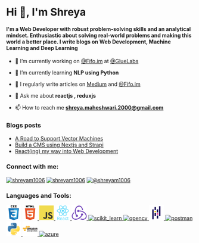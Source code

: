 <h1 >Hi 👋, I'm Shreya</h1>
<h4 >I'm a Web Developer with robust problem-solving skills and an analytical mindset. Enthusiastic about solving real-world problems and making this world a better place. I write blogs on Web Development, Machine Learning and Deep Learning </h4>

- 🔭 I’m currently working on [@Fifo.im](https://fifo.im/home) at [@GlueLabs](https://www.gluelabs.com)

- 🌱 I’m currently learning **NLP using Python**

- 📝 I regularly write articles on [Medium](https://medium.com/@shreyam1006) and [@Fifo.im](https://fifo.im/home)

- 💬 Ask me about **reactjs , reduxjs**

- 📫 How to reach me **shreya.maheshwari.2000@gmail.com**

### Blogs posts
<!-- BLOG-POST-LIST:START -->
- [A Road to Support Vector Machines](https://medium.com/@shreyam1006/a-road-to-support-vector-machines-bfb22727c2d4)
- [Build a CMS using Nextjs and Strapi](https://medium.com/@shreyam1006/build-a-cms-using-strapi-and-next-js-2ac1ba4ce1ff)
- [React(ing) my way into Web Development](https://medium.com/@shreyam1006/react-ing-my-way-into-web-development-fe0bebd5cc46)
<!-- BLOG-POST-LIST:END -->

<h3 align="left">Connect with me:</h3>
<p align="left">
<a href="https://twitter.com/shreyam2000" target="blank"><img align="center" src="https://raw.githubusercontent.com/rahuldkjain/github-profile-readme-generator/master/src/images/icons/Social/twitter.svg" alt="shreyam1006" height="30" width="40" /></a>
<a href="https://linkedin.com/in/shreya-maheshwari-a59813173" target="blank"><img align="center" src="https://raw.githubusercontent.com/rahuldkjain/github-profile-readme-generator/master/src/images/icons/Social/linked-in-alt.svg" alt="shreyam1006" height="30" width="40" /></a>
<a href="https://medium.com/@shreyam1006" target="blank"><img align="center" src="https://raw.githubusercontent.com/rahuldkjain/github-profile-readme-generator/master/src/images/icons/Social/medium.svg" alt="@shreyam1006" height="30" width="40" /></a>
</p>

<h3 align="left">Languages and Tools:</h3>
<p align="left">  <img src="https://raw.githubusercontent.com/devicons/devicon/master/icons/css3/css3-original-wordmark.svg" alt="css3" width="40" height="40"/> </a> <a href="https://www.w3.org/html/" target="_blank" rel="noreferrer"> <img src="https://raw.githubusercontent.com/devicons/devicon/master/icons/html5/html5-original-wordmark.svg" alt="html5" width="40" height="40"/> </a> <a href="https://developer.mozilla.org/en-US/docs/Web/JavaScript" target="_blank" rel="noreferrer"> <img src="https://raw.githubusercontent.com/devicons/devicon/master/icons/javascript/javascript-original.svg" alt="javascript" width="40" height="40"/> </a> <a href="https://reactjs.org/" target="_blank" rel="noreferrer"> <img src="https://raw.githubusercontent.com/devicons/devicon/master/icons/react/react-original-wordmark.svg" alt="react" width="40" height="40"/> </a> <a href="https://redux.js.org" target="_blank" rel="noreferrer"> <img src="https://raw.githubusercontent.com/devicons/devicon/master/icons/redux/redux-original.svg" alt="redux" width="40" height="40"/> </a> <a href="https://scikit-learn.org/" target="_blank" rel="noreferrer"> <img src="https://upload.wikimedia.org/wikipedia/commons/0/05/Scikit_learn_logo_small.svg" alt="scikit_learn" width="40" height="40"/> </a> 
 <a href="https://opencv.org/" target="_blank" rel="noreferrer"> <img src="https://www.vectorlogo.zone/logos/opencv/opencv-icon.svg" alt="opencv" width="40" height="40"/> </a> <a href="https://pandas.pydata.org/" target="_blank" rel="noreferrer"> <img src="https://raw.githubusercontent.com/devicons/devicon/2ae2a900d2f041da66e950e4d48052658d850630/icons/pandas/pandas-original.svg" alt="pandas" width="40" height="40"/> </a> <a href="https://postman.com" target="_blank" rel="noreferrer"> <img src="https://www.vectorlogo.zone/logos/getpostman/getpostman-icon.svg" alt="postman" width="40" height="40"/> </a> <a href="https://www.python.org" target="_blank" rel="noreferrer"> <img src="https://raw.githubusercontent.com/devicons/devicon/master/icons/python/python-original.svg" alt="python" width="40" height="40"/> </a>
<a href="https://aws.amazon.com" target="_blank" rel="noreferrer"> <img src="https://raw.githubusercontent.com/devicons/devicon/master/icons/amazonwebservices/amazonwebservices-original-wordmark.svg" alt="aws" width="40" height="40"/> </a> <a href="https://azure.microsoft.com/en-in/" target="_blank" rel="noreferrer"> <img src="https://www.vectorlogo.zone/logos/microsoft_azure/microsoft_azure-icon.svg" alt="azure" width="40" height="40"/> </a> <a href="https://www.w3schools.com/css/" target="_blank" rel="noreferrer"></p>


